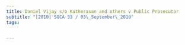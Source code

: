 ```yaml
---
title: Daniel Vijay s/o Katherasan and others v Public Prosecutor 
subtitle: "[2010] SGCA 33 / 03\_September\_2010"
tags:


---
```


